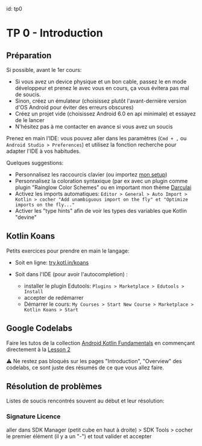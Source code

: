 id: tp0

# TP 0 - Introduction

## Préparation

Si possible, avant le 1er cours:

- Si vous avez un device physique et un bon cable, passez le en mode développeur et prenez le avec vous en cours, ça vous évitera pas mal de soucis.
- Sinon, créez un émulateur (choisissez plutôt l'avant-dernière version d'OS Android pour éviter des erreurs obscures)
- Créez un projet vide (choisissez Android 6.0 en api minimale) et essayez de le lancer
- N'hésitez pas à me contacter en avance si vous avez un soucis

Prenez en main l'IDE: vous pouvez aller dans les paramètres (`Cmd + ,` ou  `Android Studio > Preferences`) et utilisez la fonction recherche pour adapter l'IDE à vos habitudes.

Quelques suggestions:

- Personnalisez les raccourcis clavier (ou importez [mon setup](https://raw.githubusercontent.com/CyrilFind/intellij-settings-repository/master/keymaps/cyrilfind.xml?token=ABCPJUDBCDID5IBL6NY7QXTBSUSPA))
- Personnalisez la coloration syntaxique (par ex avec un plugin comme plugin "Rainglow Color Schemes" ou en important mon thème [Darculai](https://raw.githubusercontent.com/CyrilFind/intellij-settings-repository/master/colors/Darculai%20_cyrilfind_.icls?token=ABCPJUH6VSR6KERAPUUHTVDBSUS3C)
- Activez les imports automatiques: `Editor > General > Auto Import > Kotlin > cocher "Add unambiguous import on the fly" et "Optimize imports on the fly..."`
- Activer les "type hints" afin de voir les types des variables que Kotlin "devine"

## Kotlin Koans

Petits exercices pour prendre en main le langage:

- Soit en ligne: [try.kotl.in/koans](http://try.kotl.in/koans)

- Soit dans l'IDE (pour avoir l'autocompletion) :
  - installer le plugin Edutools: `Plugins > Marketplace > Edutools > Install`
  - accepter de redémarrer
  - Démarrer le cours: `My Courses > Start New Course > Marketplace > Kotlin Koans > Start`

## Google Codelabs

Faire les tutos de la collection
[Android Kotlin Fundamentals](https://developer.android.com/courses/kotlin-android-fundamentals/overview) en commençant directement à la [Lesson 2](https://developer.android.com/codelabs/kotlin-android-training-linear-layout#0)

⚠️ Ne restez pas bloqués sur les pages "Introduction", "Overview" des codelabs, ce sont juste des résumés de ce que vous allez faire.

## Résolution de problèmes

Listes de soucis rencontrés souvent au début et leur résolution:

### Signature Licence

aller dans SDK Manager (petit cube en haut à droite) > SDK Tools > cocher le premier élément (il y a un "-") et tout valider et accepter
